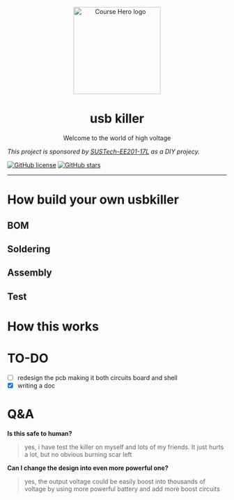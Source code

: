 <div>
<p align="center">
<a href="https://www.pixilart.com/art/usbkiller-sr2357abcd61f96" >
  <img width="200" src="https://i.postimg.cc/0N19M2bg/sr2357abcd61f96.png" alt="Course Hero logo">
</a>
  </p>  
<h1 align="center">
  usb killer
</h1>
<p align="center">
Welcome to the world of high voltage
</p>
</div>

_This project is sponsored by [SUSTech-EE201-17L](https://nces.cra.moe/course/286/) as a DIY projecy._ 

[![GitHub license](https://img.shields.io/github/license/drinktoomuchsax/usb-killer)](https://github.com/drinktoomuchsax/usb-killer/blob/main/LICENSE)      [![GitHub stars](https://img.shields.io/github/stars/drinktoomuchsax/usb-killer?style=social)](https://github.com/drinktoomuchsax/usb-killer/stargazers/)

---

# How build your own usbkiller
## BOM
## Soldering
## Assembly
## Test

# How this works

# TO-DO

- [ ] redesign the pcb making it both circuits board and shell
- [x] writing a doc

# Q&A
**Is this safe to human?**
> yes, i have test the killer on myself and lots of my friends. It just hurts a lot, but no obvious burning scar left

**Can I change the design into even more powerful one?**  
> yes, the output voltage could be easily boost into thousands of voltage by using more powerful battery and add more boost circuits
